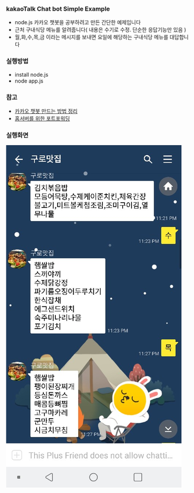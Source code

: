 ### kakaoTalk Chat bot Simple Example
- node.js 카카오 챗봇을 공부하려고 만든 간단한 예제입니다
- 근처 구내식당 메뉴를 알려줍니다( 내용은 수기로 수정. 단순한 응답기능만 있음 )
- 월,화,수,목,금 이라는 메시지를 보내면 요일에 해당하는 구내식당 메뉴를 대답합니다

### 실행방법
- install node.js
- node app.js

### 참고
- [카카오 챗봇 만드는 방법 정리](https://parkwonhui.github.io/server/2018/11/18/server-kakao-chat-bot.html)
- [홈서버를 위한 포트포워딩](https://parkwonhui.github.io/server/2018/11/18/server-port-forwarding.html)

### 실행화면
![실행화면](./testview.png)

